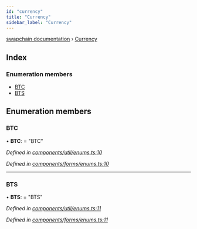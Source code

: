 ```yaml
---
id: "currency"
title: "Currency"
sidebar_label: "Currency"
---
```


[swapchain documentation](../globals.md) › [Currency](currency.md)

## Index

### Enumeration members

- [BTC](currency.md#btc)
- [BTS](currency.md#bts)

## Enumeration members

### BTC

• **BTC**: = "BTC"

_Defined in [components/util/enums.ts:10](https://github.com/chronark/swapchain/blob/9502eb6/src/components/util/enums.ts#L10)_

_Defined in [components/forms/enums.ts:10](https://github.com/chronark/swapchain/blob/9502eb6/src/components/forms/enums.ts#L10)_

---

### BTS

• **BTS**: = "BTS"

_Defined in [components/util/enums.ts:11](https://github.com/chronark/swapchain/blob/9502eb6/src/components/util/enums.ts#L11)_

_Defined in [components/forms/enums.ts:11](https://github.com/chronark/swapchain/blob/9502eb6/src/components/forms/enums.ts#L11)_

